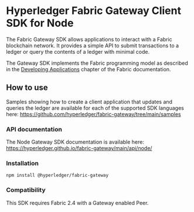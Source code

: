 # Hyperledger Fabric Gateway Client SDK for Node


The Fabric Gateway SDK allows applications to interact with a Fabric blockchain network.  It provides a simple API to submit transactions to a ledger or query the contents of a ledger with minimal code.

The Gateway SDK implements the Fabric programming model as described in the [Developing Applications](https://hyperledger-fabric.readthedocs.io/en/latest/developapps/developing_applications.html) chapter of the Fabric documentation.

## How to use

Samples showing how to create a client application that updates and queries the ledger
are available for each of the supported SDK languages here:
https://github.com/hyperledger/fabric-gateway/tree/main/samples

### API documentation

The Node Gateway SDK documentation is available here:
https://hyperledger.github.io/fabric-gateway/main/api/node/

### Installation

`npm install @hyperledger/fabric-gateway`

### Compatibility

This SDK requires Fabric 2.4 with a Gateway enabled Peer.
